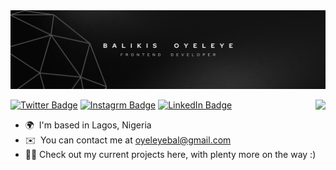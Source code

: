 <img src="Black Gradient Minimalist Corporate Business Personal Profile New LinkedIn Banner.png" />

[![Twitter Badge](https://img.shields.io/badge/Twitter-Profile-informational?style=flat&logo=x&logoColor=white&color=1DA1F2)](https://twitter.com/balikis_oyeleye)
[![Instagrm Badge](https://img.shields.io/badge/Instagram-Profile-informational?style=flat&logo=instagram&logoColor=white&color=F56040)](https://www.instagram.com/balikis.dev/)
[![LinkedIn Badge](https://img.shields.io/badge/LinkedIn-Profile-informational?style=flat&logo=linkedin&logoColor=white&color=0D76A8)](https://www.linkedin.com/in/balikis-oyeleye)
<a href=null><img src="https://komarev.com/ghpvc/?username=balikis-oyeleye&color=dc143c" align=right></a>


- 🌍  I'm based in Lagos, Nigeria
- ✉️  You can contact me at [oyeleyebal@gmail.com](mailto:oyeleyebal@gmail.com)
- 👩‍💻 Check out my current projects here, with plenty more on the way :)

